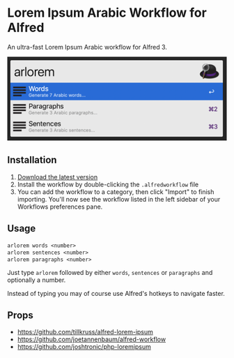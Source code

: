# Lorem Ipsum Arabic Workflow for Alfred

An ultra-fast Lorem Ipsum Arabic workflow for Alfred 3.

![Screenshot](screenshot.png)

## Installation

1. [Download the latest version](https://github.com/PatelUtkarsh/alfred-lorem-ipsum-arabic/releases/download/v0.2.0/Lorem.Ipsum.Arabic.alfredworkflow)
2. Install the workflow by double-clicking the `.alfredworkflow` file
3. You can add the workflow to a category, then click "Import" to finish importing. You'll now see the workflow listed in the left sidebar of your Workflows preferences pane.

## Usage

```
arlorem words <number>
arlorem sentences <number>
arlorem paragraphs <number>
```

Just type `arlorem` followed by either `words`, `sentences` or `paragraphs` and optionally a number.

Instead of typing you may of course use Alfred's hotkeys to navigate faster.

## Props
- https://github.com/tillkruss/alfred-lorem-ipsum
- https://github.com/joetannenbaum/alfred-workflow
- https://github.com/joshtronic/php-loremipsum